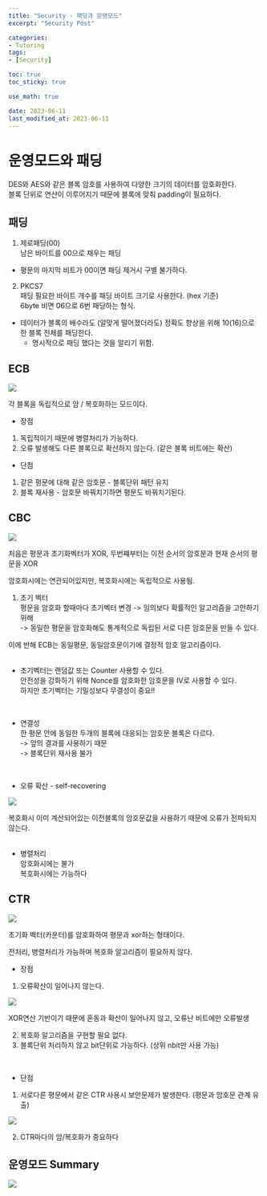 ```yaml
---
title: "Security - 패딩과 운영모드"
excerpt: "Security Post"

categories:
- Tutoring
tags:
- [Security]

toc: true
toc_sticky: true

use_math: true

date: 2023-06-11
last_modified_at: 2023-06-11
---
```

# 운영모드와 패딩
DES와 AES와 같은 블록 암호를 사용하여 다양한 크기의 데이터를 암호화한다.  
블록 단위로 연산이 이루어지기 때문에 블록에 맞춰 padding이 필요하다.  

## 패딩
1. 제로패딩(00)  
남은 바이트를 00으로 채우는 패딩  

- 평문의 마지막 비트가 00이면 패딩 제거시 구별 불가하다.

2. PKCS7  
패딩 필요한 바이트 개수를 패딩 바이트 크기로 사용한다. (hex 기준)  
6byte 비면 06으로 6번 패딩하는 형식.  

- 데이터가 블록의 배수라도 (알맞게 떨어졌더라도) 정확도 향상을 위해 10(16)으로 한 블록 전체를 패딩한다.  
    - 명시적으로 패딩 했다는 것을 알리기 위함. 

## ECB
<img src="https://github.com/ssoxong/ssoxong.github.io/assets/112956015/6b76ca3e-dd78-4d6c-9676-c9bb3d04cba9" max-width="70%" max-height="70%">

각 블록을 독립적으로 암 / 복호화하는 모드이다. 

- 장점  
1. 독립적이기 때문에 병렬처리가 가능하다.
2. 오류 발생해도 다른 블록으로 확산하지 않는다. (같은 블록 비트에는 확산)

- 단점
1. 같은 평문에 대해 같은 암호문 - 블록단위 패턴 유지
2. 블록 재사용 - 암호문 바꿔치기하면 평문도 바꿔치기된다.  

## CBC
<img src="https://github.com/ssoxong/ssoxong.github.io/assets/112956015/c091bcef-b61d-49f2-8a7a-f3f44580f08a" max-width="70%" max-height="70%">

처음은 평문과 초기화벡터가 XOR, 두번쨰부터는 이전 순서의 암호문과 현재 순서의 평문을 XOR  

암호화시에는 연관되어있지만, 복호화시에는 독립적으로 사용됨.  

1. 초기 벡터  
평문을 암호화 할때마다 초기벡터 변경 -> 임의보다 확률적인 알고리즘을 고안하기 위해  
-> 동일한 평문을 암호화해도 통계적으로 독립된 서로 다른 암호문을 만들 수 있다.  

이에 반해 ECB는 동일평문, 동일암호문이기에 결정적 암호 알고리즘이다.  
<br>


- 초기벡터는 랜덤값 또는 Counter 사용할 수 있다.  
안전성을 강화하기 위해 Nonce를 암호화한 암호문을 IV로 사용할 수 있다.  
하지만 초기벡터는 기밀성보다 무결성이 중요!!
<br>


- 연결성  
한 평문 안에 동일한 두개의 블록에 대응되는 암호문 블록은 다르다.  
-> 앞의 결과를 사용하기 때문  
-> 블록단위 재사용 불가  
<br>


- 오류 확산 - self-recovering  
<img src="https://github.com/ssoxong/ssoxong.github.io/assets/112956015/2f195495-176a-4815-9e53-ea62bd699d6d" max-width="70%" max-height="70%">

복호화시 이미 계산되어있는 이전블록의 암호문값을 사용하기 때문에 오류가 전파되지 않는다.  
<br>

- 병렬처리  
암호화시에는 불가  
복호화시에는 가능하다  

## CTR
<img src="https://github.com/ssoxong/ssoxong.github.io/assets/112956015/df9b12a8-49a2-48b3-bb02-3b1a12df3e1f" max-width="70%" max-height="70%">

초기화 벡터(카운터)를 암호화하여 평문과 xor하는 형태이다.  

전처리, 병렬처리가 가능하며 복호화 알고리즘이 필요하지 않다.
<br>

- 장점  
1. 오류확산이 일어나지 않는다.  
<img src="https://github.com/ssoxong/ssoxong.github.io/assets/112956015/5d604e13-f596-43bb-9955-c8a8e98b2a4d" max-width="70%" max-height="70%">

XOR연산 기반이기 때문에 혼동과 확산이 일어나지 않고, 오류난 비트에만 오류발생  

2. 복호화 알고리즘을 구현할 필요 없다.
3. 블록단위 처리하지 않고 bit단위로 가능하다. (상위 nbit만 사용 가능)

<br>


- 단점  
1. 서로다른 평문에서 같은 CTR 사용시 보안문제가 발생한다. (평문과 암호문 관계 유출)  

<img src="https://github.com/ssoxong/ssoxong.github.io/assets/112956015/5647e597-6e98-4a8d-921e-83c2060eff3b" max-width="70%" max-height="70%">

2. CTR마다의 암/복호화가 중요하다

## 운영모드 Summary

<img src="https://github.com/ssoxong/ssoxong.github.io/assets/112956015/ee4b8846-0d8b-46c1-ba81-a75ddb5ddbb8" max-width="70%" max-height="70%">